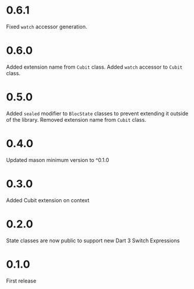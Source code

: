 # 0.6.1
Fixed `watch` accessor generation.

# 0.6.0
Added extension name from `Cubit` class.
Added `watch` accessor to `Cubit` class.

# 0.5.0

Added `sealed` modifier to `BlocState` classes to prevent extending it outside of the library.
Removed extension name from `Cubit` class.

# 0.4.0

Updated mason minimum version to ^0.1.0

# 0.3.0

Added Cubit extension on context

# 0.2.0

State classes are now public to support new Dart 3 Switch Expressions

# 0.1.0

First release
